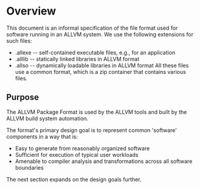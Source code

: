 # Overview

This document is an informal specification of the file format
used for software running in an ALLVM system.
We use the following extensions for such files:
* .allexe -- self-contained executable files, e.g., for an application
* .alllib -- statically linked libraries in ALLVM format
* .allso  -- dynamically loadable libraries in ALLVM format
All these files use a common format, which is a zip container that
contains various files.

## Purpose

The ALLVM Package Format is used by the ALLVM tools and
built by the ALLVM build system automation.

The format's primary design goal is to represent common
'software' components in a way that is:

* Easy to generate from reasonably organized software
* Sufficient for execution of typical user workloads
* Amenable to compiler analysis and transformations across all software
  boundaries

The next section expands on the design goals further.


